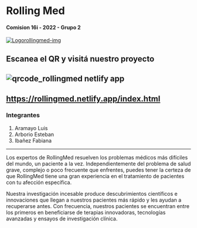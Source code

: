 # Rolling Med
#### Comision 16i - 2022 - Grupo 2
[<a href="https://ibb.co/C7DYgYd"><img src="https://i.ibb.co/3NQj2jX/Logorollingmed-img.png" alt="Logorollingmed-img" border="0"></a>
](https://rollingmed.netlify.app/index.html)

Escanea el QR y visitá nuestro proyecto 
------------

![qrcode_rollingmed netlify app](https://user-images.githubusercontent.com/14060366/198126019-3fd30a95-28ab-4f24-a247-528ce07d91dd.png)
------------
https://rollingmed.netlify.app/index.html
------------

### Integrantes
1. Aramayo Luis
1. Arborio Esteban
1. Ibañez Fabiana

------------

Los expertos de RollingMed resuelven los problemas médicos más difíciles del mundo, un paciente a la vez. Independientemente del problema de salud grave, complejo o poco frecuente que enfrentes, puedes tener la certeza de que RollingMed tiene una gran experiencia en el tratamiento de pacientes con tu afección específica.

Nuestra investigación incesable produce descubrimientos científicos e innovaciones que llegan a nuestros pacientes más rápido y les ayudan a recuperarse antes. Con frecuencia, nuestros pacientes se encuentran entre los primeros en beneficiarse de terapias innovadoras, tecnologías avanzadas y ensayos de investigación clínica.

